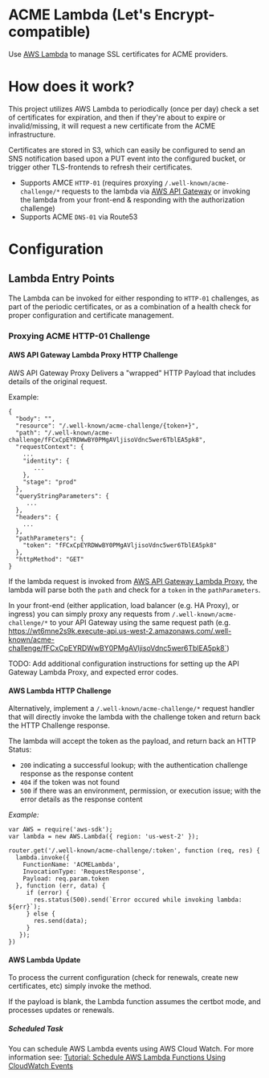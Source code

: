 # ACME Lambda (Let's Encrypt-compatible)

Use [AWS Lambda](https://aws.amazon.com/lambda/) to manage SSL certificates for ACME providers.

# How does it work?

This project utilizes AWS Lambda to periodically (once per day) check a set of certificates for expiration, and then if they're about to expire or invalid/missing, it will request a new certificate from the ACME infrastructure.

Certificates are stored in S3, which can easily be configured to send an SNS notification based upon a PUT event into the configured bucket, or trigger other TLS-frontends to refresh their certificates.

* Supports AMCE `HTTP-01` (requires proxying `/.well-known/acme-challenge/*` requests to the lambda via [AWS API Gateway](https://aws.amazon.com/api-gateway/) or invoking the lambda from your front-end & responding with the authorization challenge)
* Supports ACME `DNS-01` via Route53

# Configuration



## Lambda Entry Points

The Lambda can be invoked for either responding to `HTTP-01` challenges, as part of the periodic certificates, or as a combination of a health check for proper configuration and certificate management.

### Proxying ACME HTTP-01 Challenge

#### AWS API Gateway Lambda Proxy HTTP Challenge

AWS API Gateway Proxy Delivers a "wrapped" HTTP Payload that includes details of the original request.

Example:

```
{
  "body": "",
  "resource": "/.well-known/acme-challenge/{token+}",
  "path": "/.well-known/acme-challenge/fFCxCpEYRDWwBY0PMgAVljisoVdnc5wer6TblEA5pk8",
  "requestContext": {
    ...
    "identity": {
       ...
    },
    "stage": "prod"
  },
  "queryStringParameters": {
     ...
  },
  "headers": {
    ...
  },
  "pathParameters": {
    "token": "fFCxCpEYRDWwBY0PMgAVljisoVdnc5wer6TblEA5pk8"
  },
  "httpMethod": "GET"
}
```

If the lambda request is invoked from [AWS API Gateway Lambda Proxy](https://docs.aws.amazon.com/apigateway/latest/developerguide/api-gateway-create-api-as-simple-proxy-for-lambda.html), the lambda will parse both the `path` and check for a `token` in the `pathParameters`.

In your front-end (either application, load balancer (e.g. HA Proxy), or ingress) you can simply proxy any requests from `/.well-known/acme-challenge/*` to your API Gateway using the same request path (e.g. https://wt6mne2s9k.execute-api.us-west-2.amazonaws.com/.well-known/acme-challenge/fFCxCpEYRDWwBY0PMgAVljisoVdnc5wer6TblEA5pk8`)

TODO: Add additional configuration instructions for setting up the API Gateway Lambda Proxy, and expected error codes.

#### AWS Lambda HTTP Challenge

Alternatively, implement a `/.well-known/acme-challenge/*` request handler that will directly invoke the lambda with the challenge token and return back the HTTP Challenge response.

The lambda will accept the token as the payload, and return back an HTTP Status:
  * `200` indicating a successful lookup; with the authentication challenge response as the response content
  * `404` if the token was not found
  * `500` if there was an environment, permission, or execution issue; with the error details as the response content

*Example:*

```
var AWS = require('aws-sdk');
var lambda = new AWS.Lambda({ region: 'us-west-2' });

router.get('/.well-known/acme-challenge/:token', function (req, res) {
  lambda.invoke({
    FunctionName: 'ACMELambda',
    InvocationType: 'RequestResponse',
    Payload: req.param.token
  }, function (err, data) {
     if (error) {
       res.status(500).send(`Error occured while invoking lambda: ${err}`);
     } else {
       res.send(data);
     }
   });
})
```

#### AWS Lambda Update

To process the current configuration (check for renewals, create new certificates, etc) simply invoke the method.

If the payload is blank, the Lambda function assumes the certbot mode, and processes updates or renewals.

##### Scheduled Task

You can schedule AWS Lambda events using AWS Cloud Watch.  For more information see: [Tutorial: Schedule AWS Lambda Functions Using CloudWatch Events](https://docs.aws.amazon.com/AmazonCloudWatch/latest/events/RunLambdaSchedule.html)

